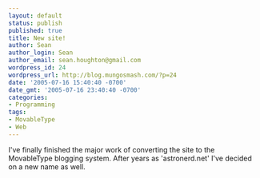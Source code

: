```yaml
---
layout: default
status: publish
published: true
title: New site!
author: Sean
author_login: Sean
author_email: sean.houghton@gmail.com
wordpress_id: 24
wordpress_url: http://blog.mungosmash.com/?p=24
date: '2005-07-16 15:40:40 -0700'
date_gmt: '2005-07-16 23:40:40 -0700'
categories:
- Programming
tags:
- MovableType
- Web
---
```

I've finally finished the major work of converting the site to the MovableType blogging system.  After years as 'astronerd.net' I've decided on a new name as well.

